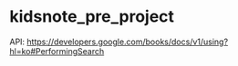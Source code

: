 # kidsnote_pre_project

API: https://developers.google.com/books/docs/v1/using?hl=ko#PerformingSearch
